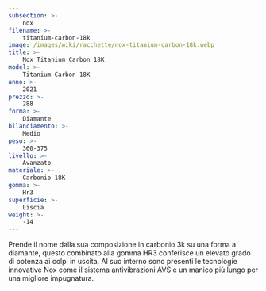 ```yaml
---
subsection: >-
    nox
filename: >-
    titanium-carbon-18k
image: /images/wiki/racchette/nox-titanium-carbon-18k.webp
title: >-
    Nox Titanium Carbon 18K
model: >-
    Titanium Carbon 18K
anno: >-
    2021
prezzo: >-
    288
forma: >-
    Diamante
bilanciamento: >-
    Medio
peso: >-
    360-375
livello: >-
    Avanzato
materiale: >-
    Carbonio 18K
gomma: >-
    Hr3
superficie: >-
    Liscia
weight: >-
    -14
---
```

Prende il nome dalla sua composizione in carbonio 3k su una forma a diamante, questo combinato alla gomma HR3 conferisce un elevato grado di potenza ai colpi in uscita. Al suo interno sono presenti le tecnologie innovative Nox come il sistema antivibrazioni AVS e un manico più lungo per una migliore impugnatura.